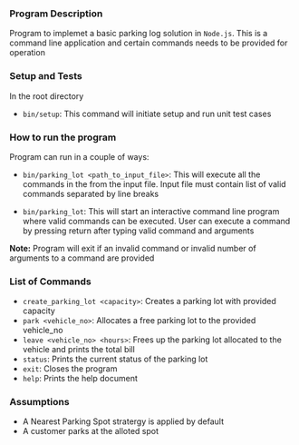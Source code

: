 ### Program Description

Program to implemet a basic parking log solution in `Node.js`. 
This is a command line application and certain commands needs to be provided for operation

### Setup and Tests

In the root directory

-  `bin/setup`: This command will initiate setup and run unit test cases

### How to run the program

Program can run in a couple of ways:

- `bin/parking_lot <path_to_input_file>`: This will execute all the commands in the from the input file. Input file must contain list of valid commands separated by line breaks

- `bin/parking_lot`: This will start an interactive command line program where valid commands can be executed. User can execute a command by pressing return after typing valid command and arguments

**Note:** Program will exit if an invalid command or invalid number of arguments to a command are provided

### List of Commands

- `create_parking_lot <capacity>`: Creates a parking lot with provided capacity
- `park <vehicle_no>`: Allocates a free parking lot to the provided vehicle_no
- `leave <vehicle_no> <hours>`: Frees up the parking lot allocated to the vehicle and prints the total bill
- `status`: Prints the current status of the parking lot
- `exit`: Closes the program
- `help`: Prints the help document

### Assumptions

- A Nearest Parking Spot stratergy is applied by default
- A customer parks at the alloted spot




